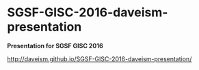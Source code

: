 # SGSF-GISC-2016-daveism-presentation
**Presentation for SGSF GISC 2016**

http://daveism.github.io/SGSF-GISC-2016-daveism-presentation/
